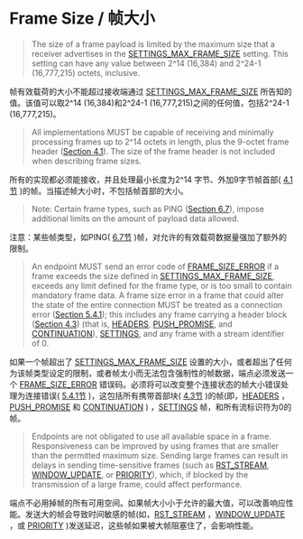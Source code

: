 # Frame Size / 帧大小
> The size of a frame payload is limited by the maximum size that a receiver advertises in the [SETTINGS\_MAX\_FRAME\_SIZE](https://httpwg.github.io/specs/rfc7540.html#SETTINGS_MAX_FRAME_SIZE) setting. This setting can have any value between 2^14 (16,384) and 2^24-1 (16,777,215) octets, inclusive.

帧有效载荷的大小不能超过接收端通过 [SETTINGS\_MAX\_FRAME\_SIZE](https://httpwg.github.io/specs/rfc7540.html#SETTINGS_MAX_FRAME_SIZE) 所告知的值。该值可以取2^14 (16,384)和2^24-1 (16,777,215)之间的任何值，包括2^24-1 (16,777,215)。

> All implementations MUST be capable of receiving and minimally processing frames up to 2^14 octets in length, plus the 9-octet frame header ([Section 4.1](https://httpwg.github.io/specs/rfc7540.html#FrameHeader)). The size of the frame header is not included when describing frame sizes.

所有的实现都必须能接收，并且处理最小长度为2^14 字节、外加9字节帧首部( [4.1节](https://httpwg.github.io/specs/rfc7540.html#FrameHeader) )的帧。当描述帧大小时，不包括帧首部的大小。

> Note: Certain frame types, such as PING ([Section 6.7](https://httpwg.github.io/specs/rfc7540.html#PING)), impose additional limits on the amount of payload data allowed.

注意：某些帧类型，如PING( [6.7节](https://httpwg.github.io/specs/rfc7540.html#PING) )帧，对允许的有效载荷数据量强加了额外的限制。

> An endpoint MUST send an error code of [FRAME\_SIZE\_ERROR](https://httpwg.github.io/specs/rfc7540.html#FRAME_SIZE_ERROR) if a frame exceeds the size defined in [SETTINGS\_MAX\_FRAME\_SIZE](https://httpwg.github.io/specs/rfc7540.html#SETTINGS_MAX_FRAME_SIZE), exceeds any limit defined for the frame type, or is too small to contain mandatory frame data. A frame size error in a frame that could alter the state of the entire connection MUST be treated as a connection error ([Section 5.4.1](https://httpwg.github.io/specs/rfc7540.html#ConnectionErrorHandler)); this includes any frame carrying a header block ([Section 4.3](https://httpwg.github.io/specs/rfc7540.html#HeaderBlock)) (that is, [HEADERS](https://httpwg.github.io/specs/rfc7540.html#HEADERS), [PUSH_PROMISE](https://httpwg.github.io/specs/rfc7540.html#PUSH_PROMISE), and [CONTINUATION](https://httpwg.github.io/specs/rfc7540.html#CONTINUATION)), [SETTINGS](https://httpwg.github.io/specs/rfc7540.html#SETTINGS), and any frame with a stream identifier of 0.

如果一个帧超出了 [SETTINGS\_MAX\_FRAME\_SIZE](https://httpwg.github.io/specs/rfc7540.html#SETTINGS_MAX_FRAME_SIZE) 设置的大小，或者超出了任何为该帧类型设定的限制，或者帧太小而无法包含强制性的帧数据，端点必须发送一个 [FRAME\_SIZE\_ERROR](https://httpwg.github.io/specs/rfc7540.html#FRAME_SIZE_ERROR) 错误码。必须将可以改变整个连接状态的帧大小错误处理为连接错误( [5.4.1节](https://httpwg.github.io/specs/rfc7540.html#ConnectionErrorHandler) )，这包括所有携带首部块( [4.3节](https://httpwg.github.io/specs/rfc7540.html#HeaderBlock) )的帧(即，[HEADERS](https://httpwg.github.io/specs/rfc7540.html%23HEADERS) ，[PUSH\_PROMISE](https://httpwg.github.io/specs/rfc7540.html%23PUSH_PROMISE) 和 [CONTINUATION](https://httpwg.github.io/specs/rfc7540.html%23CONTINUATION) ) ，[SETTINGS](https://httpwg.github.io/specs/rfc7540.html#SETTINGS) 帧，和所有流标识符为0的帧。

> Endpoints are not obligated to use all available space in a frame. Responsiveness can be improved by using frames that are smaller than the permitted maximum size. Sending large frames can result in delays in sending time-sensitive frames (such as [RST\_STREAM](https://httpwg.github.io/specs/rfc7540.html#RST_STREAM), [WINDOW\_UPDATE](https://httpwg.github.io/specs/rfc7540.html#WINDOW_UPDATE), or [PRIORITY](https://httpwg.github.io/specs/rfc7540.html#PRIORITY)), which, if blocked by the transmission of a large frame, could affect performance.

端点不必用掉帧的所有可用空间。如果帧大小小于允许的最大值，可以改善响应性能。发送大的帧会导致时间敏感的帧(如，[RST\_STREAM](https://httpwg.github.io/specs/rfc7540.html%23RST_STREAM) ，[WINDOW\_UPDATE](https://httpwg.github.io/specs/rfc7540.html%23WINDOW_UPDATE) ，或 [PRIORITY](https://httpwg.github.io/specs/rfc7540.html#PRIORITY) )发送延迟，这些帧如果被大帧阻塞住了，会影响性能。